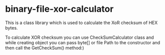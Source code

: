# binary-file-xor-calculator


This is a class library which is used to calculate the XoR checksum of HEX bytes.

To calculate XOR checksum you can use CheckSumCalculator class and while creating object you can pass byte[] or file Path to the constructor and then call the GetCheckSum() method:)


